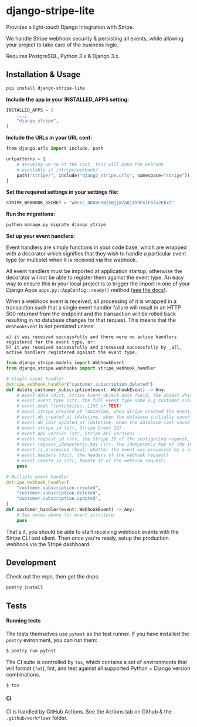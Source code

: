 # django-stripe-lite

Provides a light-touch Django integration with Stripe.

We handle Stripe webhook security & persisting all events, while allowing your project to take care
of the business logic.

Requires PostgreSQL, Python 3.x & Django 3.x.

## Installation & Usage

```bash
pip install django-stripe-lite
```

**Include the app in your INSTALLED_APPS setting:**

```python
INSTALLED_APPS = (
    ...,
    "django_stripe",
)
```

**Include the URLs in your URL conf:**

```python
from django.urls import include, path

urlpatterns = [
    # Assuming we're at the root, this will make the webhook
    # available at /stripe/webhook/
    path("stripe/", include("django_stripe.urls", namespace="stripe"))
]
```

**Set the required settings in your settings file:**

```python
STRIPE_WEBHOOK_SECRET = "whsec_0DoBceBjS0jjm7aQj459FXiFSluJEBxt"
```

**Run the migrations:**

```bash
python manage.py migrate django_stripe
```

**Set up your event handlers:**

Event handlers are simply functions in your code base, which are wrapped with a decorator which
signifies that they wish to handle a particular event type (or multiple) when it is received via the
webhook.

All event handlers must be imported at application startup, otherwise the decorator wil not be able
to register them against the event type. An easy way to ensure this in your local project is to
trigger the import in one of your Django Apps `apps.py::AppConfig::ready()` method
([see the docs](https://docs.djangoproject.com/en/3.0/ref/applications/#django.apps.AppConfig.ready)).

When a webhook event is received, all processing of it is wrapped in a transaction such that a
single event handler failure will result in an HTTP 500 returned from the endpoint and the
transaction will be rolled back resulting in no database changes for that request. This means that
the `WebhookEvent` is not persisted unless:

    a) it was received successfully and there were no active handlers registered for the event type, or:
    b) it was received successfully and processed successfully by _all_ active handlers registered against the event type.

```python
from django_stripe.models import WebhookEvent
from django_stripe.webhooks import stripe_webhook_handler

# Single event handler
@stripe_webhook_handler("customer.subscription.deleted")
def delete_customer_subscription(event: WebhookEvent) -> Any:
    # event.data (dict, Stripe Event object.data field, the object which triggered the webhook event)
    # event.event_type (str, the full event type name e.g customer.subscription.deleted)
    # event.mode (textchoices, LIVE or TEST)
    # event.stripe_created_at (datetime, when Stripe created the event)
    # event.db_created_at (datetime, when the database initially saved the event)
    # event.db_last_updated_at (datetime, when the database last saved the event)
    # event.stripe_id (str, Stripe Event ID)
    # event.api_version (str, Stripe API version)
    # event.request_id (str, the Stripe ID of the instigating request, if available)
    # event.request_idempotency_key (str, the idempotency key of the instigating request, if available)
    # event.is_processed (bool, whether the event was processed by a handler successfully)
    # event.headers (dict, the headers of the webhook request)
    # event.remote_ip (str, Remote IP of the webhook request)
    pass

# Multiple event handler
@stripe_webhook_handler(
    "customer.subscription.created",
    "customer.subscription.deleted",
    "customer.subscription.updated",
)
def customer_handler(event: WebhookEvent) -> Any:
    # See notes above for event structure.
    pass
```

That's it, you should be able to start receiving webhook events with the Stripe CLI test client.
Then once you're ready, setup the production webhook via the Stripe dashboard.

## Development

Check out the repo, then get the deps:

```bash
poetry install
```

## Tests

#### Running tests

The tests themselves use `pytest` as the test runner. If you have installed the `poetry` evironment,
you can run them:

```bash
$ poetry run pytest
```

The CI suite is controlled by `tox`, which contains a set of environments that will format (`fmt`),
lint, and test against all supported Python + Django version combinations.

```bash
$ tox
```

#### CI

CI is handled by GitHub Actions. See the Actions tab on Github & the `.github/workflows` folder.
